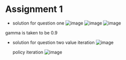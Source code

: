 # Assignment 1

* solution for question one 
![image](https://github.com/user-attachments/assets/f24c30a6-6f15-4458-82a3-c94a8eb24e15)
![image](https://github.com/user-attachments/assets/e4a38dcf-ead8-481d-9347-f06de2db0214)
![image](https://github.com/user-attachments/assets/39469198-4a8c-49e2-b82c-c064abc8ad1a)

gamma is taken to be 0.9 



* solution for question two
  value iteration
![image](https://github.com/user-attachments/assets/2cddd202-3a10-4f00-8388-ac5b2ebbf724)

  policy iteration
![image](https://github.com/user-attachments/assets/1354fe2a-dfb6-42f9-88e5-98dcbfe9ccea)
